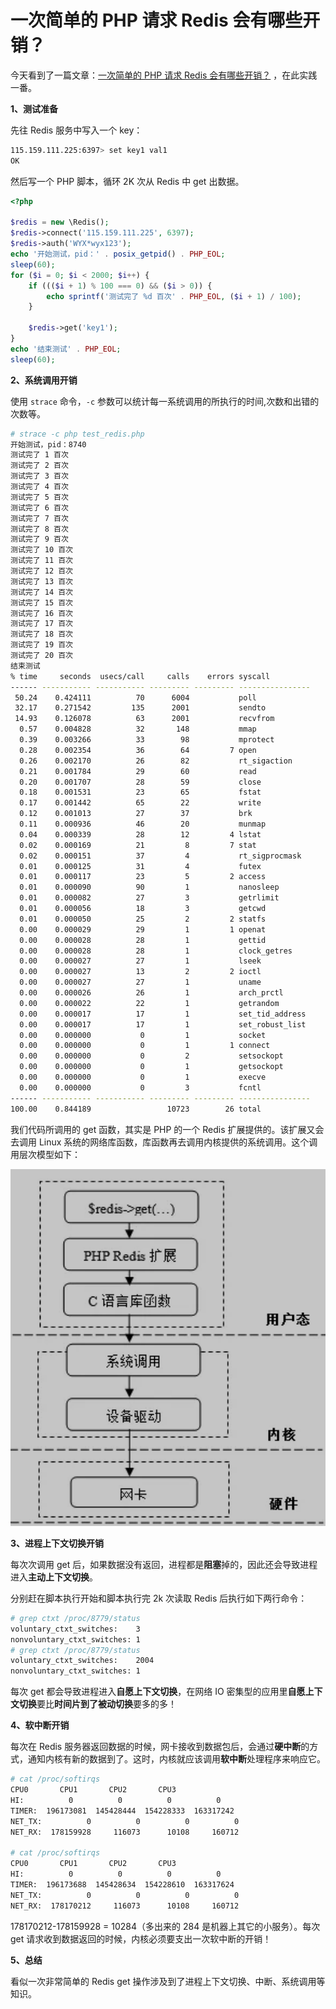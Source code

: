 # 一次简单的 PHP 请求 Redis 会有哪些开销？

今天看到了一篇文章：[一次简单的 PHP 请求 Redis 会有哪些开销？](https://mp.weixin.qq.com/s/yl5EuQ1wEXDuIg4E98QfZA) ，在此实践一番。  

**1、测试准备**  

先往 Redis 服务中写入一个 key：  

```sh
115.159.111.225:6397> set key1 val1
OK
```

然后写一个 PHP 脚本，循环 2K 次从 Redis 中 get 出数据。  

```php
<?php

$redis = new \Redis();
$redis->connect('115.159.111.225', 6397);
$redis->auth('WYX*wyx123');
echo '开始测试，pid：' . posix_getpid() . PHP_EOL;
sleep(60);
for ($i = 0; $i < 2000; $i++) {
    if ((($i + 1) % 100 === 0) && ($i > 0)) {
        echo sprintf('测试完了 %d 百次' . PHP_EOL, ($i + 1) / 100);
    }

    $redis->get('key1');
}
echo '结束测试' . PHP_EOL;
sleep(60);
```

**2、系统调用开销**  

使用 `strace` 命令，`-c` 参数可以统计每一系统调用的所执行的时间,次数和出错的次数等。  

```sh
# strace -c php test_redis.php
开始测试，pid：8740
测试完了 1 百次
测试完了 2 百次
测试完了 3 百次
测试完了 4 百次
测试完了 5 百次
测试完了 6 百次
测试完了 7 百次
测试完了 8 百次
测试完了 9 百次
测试完了 10 百次
测试完了 11 百次
测试完了 12 百次
测试完了 13 百次
测试完了 14 百次
测试完了 15 百次
测试完了 16 百次
测试完了 17 百次
测试完了 18 百次
测试完了 19 百次
测试完了 20 百次
结束测试
% time     seconds  usecs/call     calls    errors syscall
------ ----------- ----------- --------- --------- ----------------
 50.24    0.424111          70      6004           poll
 32.17    0.271542         135      2001           sendto
 14.93    0.126078          63      2001           recvfrom
  0.57    0.004828          32       148           mmap
  0.39    0.003266          33        98           mprotect
  0.28    0.002354          36        64         7 open
  0.26    0.002170          26        82           rt_sigaction
  0.21    0.001784          29        60           read
  0.20    0.001707          28        59           close
  0.18    0.001531          23        65           fstat
  0.17    0.001442          65        22           write
  0.12    0.001013          27        37           brk
  0.11    0.000936          46        20           munmap
  0.04    0.000339          28        12         4 lstat
  0.02    0.000169          21         8         7 stat
  0.02    0.000151          37         4           rt_sigprocmask
  0.01    0.000125          31         4           futex
  0.01    0.000117          23         5         2 access
  0.01    0.000090          90         1           nanosleep
  0.01    0.000082          27         3           getrlimit
  0.01    0.000056          18         3           getcwd
  0.01    0.000050          25         2         2 statfs
  0.00    0.000029          29         1         1 openat
  0.00    0.000028          28         1           gettid
  0.00    0.000028          28         1           clock_getres
  0.00    0.000027          27         1           lseek
  0.00    0.000027          13         2         2 ioctl
  0.00    0.000027          27         1           uname
  0.00    0.000026          26         1           arch_prctl
  0.00    0.000022          22         1           getrandom
  0.00    0.000017          17         1           set_tid_address
  0.00    0.000017          17         1           set_robust_list
  0.00    0.000000           0         1           socket
  0.00    0.000000           0         1         1 connect
  0.00    0.000000           0         2           setsockopt
  0.00    0.000000           0         1           getsockopt
  0.00    0.000000           0         1           execve
  0.00    0.000000           0         3           fcntl
------ ----------- ----------- --------- --------- ----------------
100.00    0.844189                 10723        26 total
```

我们代码所调用的 get 函数，其实是 PHP 的一个 Redis 扩展提供的。该扩展又会去调用 Linux 系统的网络库函数，库函数再去调用内核提供的系统调用。这个调用层次模型如下：  

<div align=center><img src="https://raw.githubusercontent.com/duiying/img/master/redis系统调用.png" width="600"></div>  

**3、进程上下文切换开销**  

每次次调用 get 后，如果数据没有返回，进程都是**阻塞**掉的，因此还会导致进程进入**主动上下文切换**。  

分别赶在脚本执行开始和脚本执行完 2k 次读取 Redis 后执行如下两行命令：  

```sh
# grep ctxt /proc/8779/status
voluntary_ctxt_switches:	3
nonvoluntary_ctxt_switches:	1
# grep ctxt /proc/8779/status
voluntary_ctxt_switches:	2004
nonvoluntary_ctxt_switches:	1
```

每次 get 都会导致进程进入**自愿上下文切换**，在网络 IO 密集型的应用里**自愿上下文切换**要比**时间片到了被动切换**要多的多！  

**4、软中断开销**  

每次在 Redis 服务器返回数据的时候，网卡接收到数据包后，会通过**硬中断**的方式，通知内核有新的数据到了。这时，内核就应该调用**软中断**处理程序来响应它。  

```sh
# cat /proc/softirqs
CPU0       CPU1       CPU2       CPU3
HI:          0          0          0          0
TIMER:  196173081  145428444  154228333  163317242
NET_TX:          0          0          0          0
NET_RX:  178159928     116073      10108     160712

# cat /proc/softirqs
CPU0       CPU1       CPU2       CPU3
HI:          0          0          0          0
TIMER:  196173688  145428634  154228610  163317624
NET_TX:          0          0          0          0
NET_RX:  178170212     116073      10108     160712
```

178170212-178159928 = 10284（多出来的 284 是机器上其它的小服务）。每次 get 请求收到数据返回的时候，内核必须要支出一次软中断的开销！  

**5、总结**  

看似一次非常简单的 Redis get 操作涉及到了进程上下文切换、中断、系统调用等知识。  








